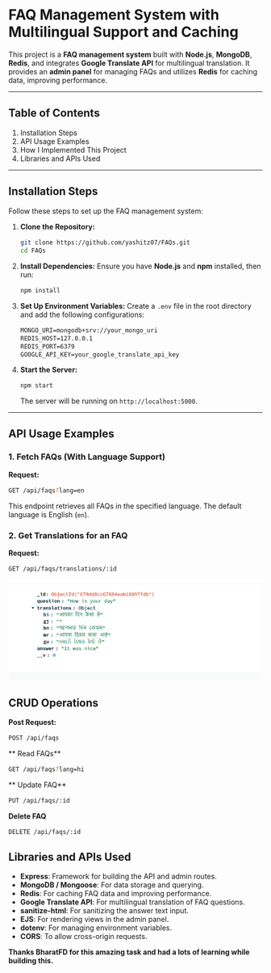 # **FAQ Management System with Multilingual Support and Caching**

This project is a **FAQ management system** built with **Node.js**, **MongoDB**, **Redis**, and integrates **Google Translate API** for multilingual translation. It provides an **admin panel** for managing FAQs and utilizes **Redis** for caching data, improving performance.

---

## **Table of Contents**

1. Installation Steps
2. API Usage Examples
3. How I Implemented This Project
4. Libraries and APIs Used

---

## **Installation Steps**

Follow these steps to set up the FAQ management system:

1. **Clone the Repository:**
    ```bash
    git clone https://github.com/yashitz07/FAQs.git
    cd FAQs
    ```

2. **Install Dependencies:**
    Ensure you have **Node.js** and **npm** installed, then run:
    ```bash
    npm install
    ```

3. **Set Up Environment Variables:**
    Create a `.env` file in the root directory and add the following configurations:
    ```env
    MONGO_URI=mongodb+srv://your_mongo_uri
    REDIS_HOST=127.0.0.1
    REDIS_PORT=6379
    GOOGLE_API_KEY=your_google_translate_api_key
    ```

4. **Start the Server:**
    ```bash
    npm start
    ```

    The server will be running on `http://localhost:5000`.

---

## **API Usage Examples**

### **1. Fetch FAQs (With Language Support)**

**Request:**
```bash
GET /api/faqs?lang=en
```
This endpoint retrieves all FAQs in the specified language. The default language is English (`en`).

### **2. Get Translations for an FAQ**

**Request:**
```bash
GET /api/faqs/translations/:id
```
![App Screenshot](assets/images/Translation.png)

## **CRUD Operations**

**Post Request:**
```bash
POST /api/faqs
```
** Read FAQs**
```bash
GET /api/faqs?lang=hi
```

** Update FAQ**
```bash
PUT /api/faqs/:id
```

**Delete FAQ**
```bash
DELETE /api/faqs/:id
```
## **Libraries and APIs Used**

- **Express**: Framework for building the API and admin routes.
- **MongoDB / Mongoose**: For data storage and querying.
- **Redis**: For caching FAQ data and improving performance.
- **Google Translate API**: For multilingual translation of FAQ questions.
- **sanitize-html**: For sanitizing the answer text input.
- **EJS**: For rendering views in the admin panel.
- **dotenv**: For managing environment variables.
- **CORS**: To allow cross-origin requests.

**Thanks BharatFD for this amazing task and had a lots of learning while building this.**
